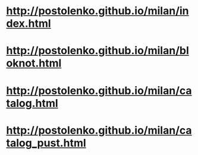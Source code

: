 # http://postolenko.github.io/milan/index.html
# http://postolenko.github.io/milan/bloknot.html
# http://postolenko.github.io/milan/catalog.html
# http://postolenko.github.io/milan/catalog_pust.html